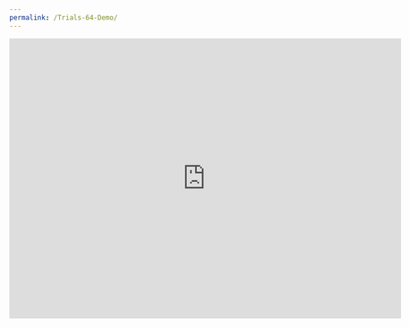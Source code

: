```yaml
---
permalink: /Trials-64-Demo/
---
```


<iframe src="https://banrescoding.github.io/Portfolio/Demos/Trials64/" name="Trials 64" style="height:500px;width:700px;border:none;" title="Trials 64"></iframe>
